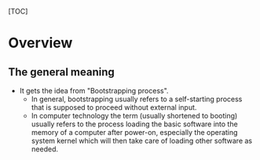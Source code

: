 [TOC]

# Overview
## The general meaning
- It gets the idea from "Bootstrapping process".
    + In general, bootstrapping usually refers to a self-starting
    process that is supposed to proceed without external input.
    + In computer technology the term (usually shortened to booting)
    usually refers to the process loading the basic software into the
    memory of a computer after power-on, especially the operating system
    kernel which will then take care of loading other software as
    needed.

